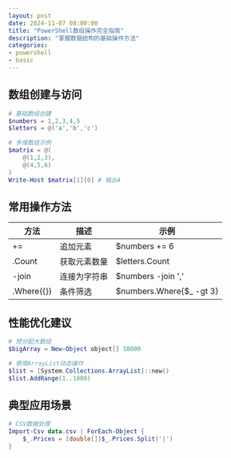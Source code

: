 ```yaml
---
layout: post
date: 2024-11-07 08:00:00
title: "PowerShell数组操作完全指南"
description: "掌握数据结构的基础操作方法"
categories:
- powershell
- basic
---
```


## 数组创建与访问
```powershell
# 基础数组创建
$numbers = 1,2,3,4,5
$letters = @('a','b','c')

# 多维数组示例
$matrix = @(
    @(1,2,3),
    @(4,5,6)
)
Write-Host $matrix[1][0] # 输出4
```

## 常用操作方法
| 方法        | 描述                  | 示例               |
|-------------|-----------------------|--------------------|
| +=          | 追加元素              | $numbers += 6      |
| .Count      | 获取元素数量          | $letters.Count     |
| -join       | 连接为字符串          | $numbers -join ',' |
| .Where({})  | 条件筛选              | $numbers.Where{$_ -gt 3} |

## 性能优化建议
```powershell
# 预分配大数组
$bigArray = New-Object object[] 10000

# 使用ArrayList动态操作
$list = [System.Collections.ArrayList]::new()
$list.AddRange(1..1000)
```

## 典型应用场景
```powershell
# CSV数据处理
Import-Csv data.csv | ForEach-Object {
    $_.Prices = [double[]]$_.Prices.Split('|')
}
```